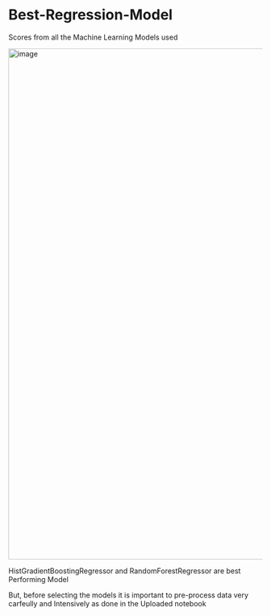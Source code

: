 # Best-Regression-Model

Scores from all the Machine Learning Models used

<img width="1014" alt="image" src="https://github.com/MoonGod7/Best-Regression-Model/assets/42113063/c8f520f4-1f8d-4aef-9797-976aa0ae3961">

HistGradientBoostingRegressor and RandomForestRegressor are best Performing Model

But, before selecting the models it is important to pre-process data very carfeully and Intensively as done in the Uploaded notebook
